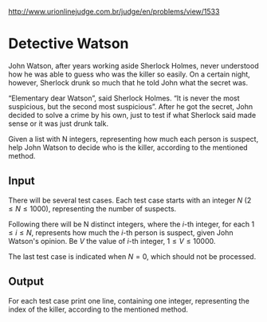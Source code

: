 http://www.urionlinejudge.com.br/judge/en/problems/view/1533

# Detective Watson

John Watson, after years working aside Sherlock Holmes, never understood how
he was able to guess who was the killer so easily. On a certain night,
however, Sherlock drunk so much that he told John what the secret was.

“Elementary dear Watson”, said Sherlock Holmes. “It is never the most
suspicious, but the second most suspicious”. After he got the secret, John
decided to solve a crime by his own, just to test if what Sherlock said made
sense or it was just drunk talk.

Given a list with N integers, representing how much each person is suspect,
help John Watson to decide who is the killer, according to the mentioned
method.

## Input

There will be several test cases. Each test case starts with an integer $N$
($2 \leq N \leq 1000$), representing the number of suspects.

Following there will be N distinct integers, where the $i$-th integer, for
each $1 \leq i \leq N$, represents how much the $i$-th person is suspect,
given John Watson's opinion. Be $V$ the value of $i$-th integer,
$1 \leq V \leq 10000$.

The last test case is indicated when $N = 0$, which should not be processed.

## Output

For each test case print one line, containing one integer, representing the
index of the killer, according to the mentioned method.
